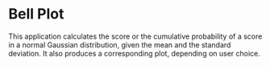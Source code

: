 # Bell Plot

This application calculates the score or the cumulative probability of a score in a normal Gaussian distribution, given the mean and the standard deviation.
It also produces a corresponding plot, depending on user choice.

